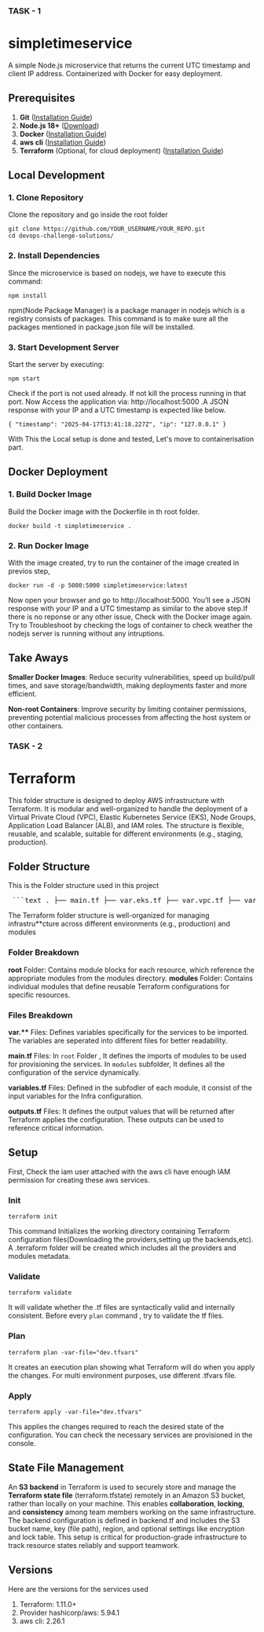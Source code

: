 ### TASK - 1

# simpletimeservice

A simple Node.js microservice that returns the current UTC timestamp and client IP address. Containerized with Docker for easy deployment.

## Prerequisites

1. **Git** ([Installation Guide](https://git-scm.com/book/en/v2/Getting-Started-Installing-Git))
2. **Node.js 18+** ([Download](https://nodejs.org/))
3. **Docker** ([Installation Guide](https://docs.docker.com/get-docker/))
4. **aws cli** ([Installation Guide](https://docs.aws.amazon.com/cli/latest/userguide/getting-started-install.html))
5. **Terraform** (Optional, for cloud deployment) ([Installation Guide](https://developer.hashicorp.com/terraform/tutorials/aws-get-started/install-cli))

## Local Development

### 1. Clone Repository

Clone the repository and go inside the root folder

```
git clone https://github.com/YOUR_USERNAME/YOUR_REPO.git
cd devops-challenge-solutions/
```

### 2. Install Dependencies

Since the microservice is based on nodejs, we have to execute this command:

```
npm install
```

npm(Node Package Manager) is a package manager in nodejs which is a registry consists of packages. This command is to make sure all the packages mentioned in package.json file will be installed.

### 3. Start Development Server

Start the server by executing:

```
npm start
```

Check if the port is not used already. If not kill the process running in that port.
Now Access the application via: http://localhost:5000 .A JSON response with your IP and a UTC timestamp is expected like below.

`{
  "timestamp": "2025-04-17T13:41:18.227Z",
  "ip": "127.0.0.1"
}`

With This the Local setup is done and tested, Let's move to containerisation part.

## Docker Deployment

### 1. Build Docker Image

Build the Docker image with the Dockerfile in th root folder.

```
docker build -t simpletimeservice .
```

### 2. Run Docker Image

With the image created, try to run the container of the image created in previos step,

```
docker run -d -p 5000:5000 simpletimeservice:latest
```

Now open your browser and go to http://localhost:5000. You’ll see a JSON response with your IP and a UTC timestamp as similar to the above step.If there is no reponse or any other issue, Check with the Docker image again. Try to Troubleshoot by checking the logs of container to check weather the nodejs server is running without any intruptions.

## Take Aways

**Smaller Docker Images**: Reduce security vulnerabilities, speed up build/pull times, and save storage/bandwidth, making deployments faster and more efficient.

**Non-root Containers**: Improve security by limiting container permissions, preventing potential malicious processes from affecting the host system or other containers.

### TASK - 2

# Terraform

This folder structure is designed to deploy AWS infrastructure with Terraform. It is modular and well-organized to handle the deployment of a Virtual Private Cloud (VPC), Elastic Kubernetes Service (EKS), Node Groups, Application Load Balancer (ALB), and IAM roles. The structure is flexible, reusable, and scalable, suitable for different environments (e.g., staging, production).

## Folder Structure

This is the Folder structure used in this project

<pre> ```text . ├── main.tf ├── var.eks.tf ├── var.vpc.tf ├── var.eks_ng.tf ├── var.elb.tf ├── outputs.tf ├── dev.tfvars ├── backend.tf ├── modules/ │ ├── vpc/ │ │ ├── main.tf │ │ ├── variables.tf │ │ ├── outputs.tf │ ├── eks/ │ │ ├── main.tf │ │ ├── variables.tf │ │ ├── outputs.tf │ ├── eks_ng/ │ │ ├── main.tf │ │ ├── variables.tf │ │ ├── outputs.tf │ ├── elb/ │ │ ├── main.tf │ │ ├── variables.tf │ │ ├── outputs.tf ``` </pre>

The Terraform folder structure is well-organized for managing infrastru\*\*cture across different environments (e.g., production) and modules

### Folder Breakdown

**root** Folder: Contains module blocks for each resource, which reference the appropriate modules from the modules directory.
**modules** Folder: Contains individual modules that define reusable Terraform configurations for specific resources.

### Files Breakdown

**var.\*\*** Files: Defines variables specifically for the services to be imported. The variables are seperated into different files for better readability.

**main.tf** Files: In `root` Folder , It defines the imports of modules to be used for provisioning the services. In `modules` subfolder, It defines all the configuration of the service dynamically.

**variables.tf** Files: Defined in the subfodler of each module, it consist of the input variables for the Infra configuration.

**outputs.tf** Files: It defines the output values that will be returned after Terraform applies the configuration. These outputs can be used to reference critical information.

## Setup

First, Check the iam user attached with the aws cli have enough IAM permission for creating these aws services.

### Init

```
terraform init
```

This command Initializes the working directory containing Terraform configuration files(Downloading the providers,setting up the backends,etc). A .terraform folder will be created which includes all the providers and modules metadata.

### Validate

```
terraform validate
```

It will validate whether the .tf files are syntactically valid and internally consistent. Before every `plan` command , try to validate the tf files.

### Plan

```
terraform plan -var-file="dev.tfvars"
```

It creates an execution plan showing what Terraform will do when you apply the changes. For multi environment purposes, use different .tfvars file.

### Apply

```
terraform apply -var-file="dev.tfvars"
```

This applies the changes required to reach the desired state of the configuration. You can check the necessary services are provisioned in the console.

## State File Management

An **S3 backend** in Terraform is used to securely store and manage the **Terraform state file** (terraform.tfstate) remotely in an Amazon S3 bucket, rather than locally on your machine. This enables **collaboration**, **locking**, and **consistency** among team members working on the same infrastructure. The backend configuration is defined in backend.tf and includes the S3 bucket name, key (file path), region, and optional settings like encryption and lock table. This setup is critical for production-grade infrastructure to track resource states reliably and support teamwork.

## Versions

Here are the versions for the services used

1. Terraform: 1.11.0+
2. Provider hashicorp/aws: 5.94.1
3. aws cli: 2.26.1
